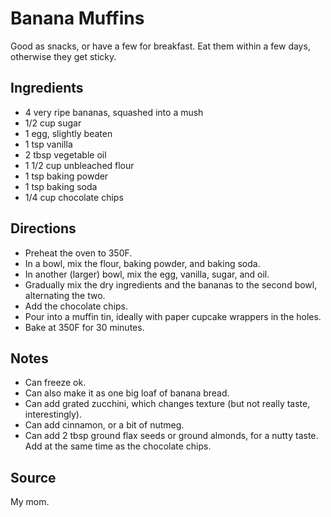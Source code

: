 # Banana Muffins

Good as snacks, or have a few for breakfast.
Eat them within a few days, otherwise they get sticky.

## Ingredients

* 4 very ripe bananas, squashed into a mush
* 1/2 cup sugar
* 1 egg, slightly beaten
* 1 tsp vanilla
* 2 tbsp vegetable oil
* 1 1/2 cup unbleached flour
* 1 tsp baking powder
* 1 tsp baking soda
* 1/4 cup chocolate chips

## Directions

* Preheat the oven to 350F.
* In a bowl, mix the flour, baking powder, and baking soda.
* In another (larger) bowl, mix the egg, vanilla, sugar, and oil.
* Gradually mix the dry ingredients and the bananas to the second bowl,
  alternating the two.
* Add the chocolate chips.
* Pour into a muffin tin, ideally with paper cupcake wrappers in the
  holes.
* Bake at 350F for 30 minutes.

## Notes
* Can freeze ok.
* Can also make it as one big loaf of banana bread.
* Can add grated zucchini, which changes texture (but not really taste,
  interestingly).
* Can add cinnamon, or a bit of nutmeg.
* Can add 2 tbsp ground flax seeds or ground almonds, for a nutty taste.
  Add at the same time as the chocolate chips.

## Source

My mom.
